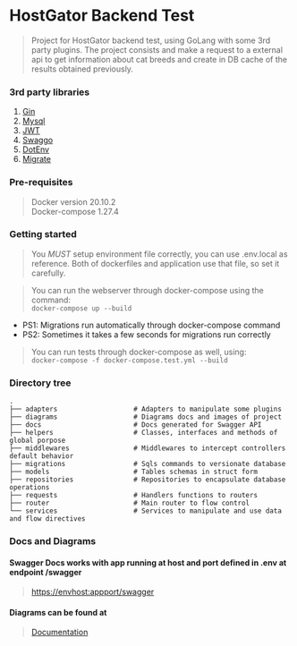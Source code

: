HostGator Backend Test
============================
> Project for HostGator backend test, using GoLang with some 3rd party plugins.
> The project consists and make a request to a external api to get information
> about cat breeds and create in DB cache of the results obtained previously.

### 3rd party libraries

1. [Gin](https://github.com/gin-gonic/gin)
2. [Mysql](https://github.com/go-sql-driver/mysql)
3. [JWT](https://github.com/dgrijalva/jwt-go)
4. [Swaggo](https://github.com/swaggo/swag)
5. [DotEnv](https://github.com/subosito/gotenv)
6. [Migrate](https://github.com/golang-migrate/migrate)

### Pre-requisites

> Docker version 20.10.2\
> Docker-compose 1.27.4

### Getting started

>You *MUST* setup environment file correctly, you can use .env.local as reference.
>Both of dockerfiles and application use that file, so set it carefully.

>You can run the webserver through docker-compose using the command:\
`docker-compose up --build`

* PS1: Migrations run automatically through docker-compose command
* PS2: Sometimes it takes a few seconds for migrations run correctly

>You can run tests through docker-compose as well, using:\
`docker-compose -f docker-compose.test.yml --build`


### Directory tree
    .
    ├── adapters                   # Adapters to manipulate some plugins
    ├── diagrams                   # Diagrams docs and images of project
    ├── docs                       # Docs generated for Swagger API
    ├── helpers                    # Classes, interfaces and methods of global porpose
    ├── middlewares                # Middlewares to intercept controllers default behavior
    ├── migrations                 # Sqls commands to versionate database
    ├── models                     # Tables schemas in struct form
    ├── repositories               # Repositories to encapsulate database operations
    ├── requests                   # Handlers functions to routers
    ├── router                     # Main router to flow control
    └── services                   # Services to manipulate and use data and flow directives 

### Docs and Diagrams

#### Swagger Docs works with app running at host and port defined in .env at endpoint /swagger

> [https://envhost:appport/swagger](https://envhost:appport/swagger)

#### Diagrams can be found at

> [Documentation](https://github.com/wiltonlcsj/golang-catbreed/tree/master/diagrams)